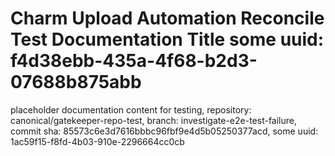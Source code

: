 # Charm Upload Automation Reconcile Test Documentation Title some uuid: f4d38ebb-435a-4f68-b2d3-07688b875abb
 placeholder documentation content for testing,  repository: canonical/gatekeeper-repo-test,  branch: investigate-e2e-test-failure,  commit sha: 85573c6e3d7616bbbc96fbf9e4d5b05250377acd,  some uuid: 1ac59f15-f8fd-4b03-910e-2296664cc0cb